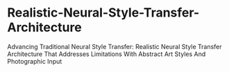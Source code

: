 # Realistic-Neural-Style-Transfer-Architecture
Advancing Traditional Neural Style Transfer: Realistic Neural Style Transfer Architecture That Addresses Limitations With Abstract Art Styles And Photographic Input
